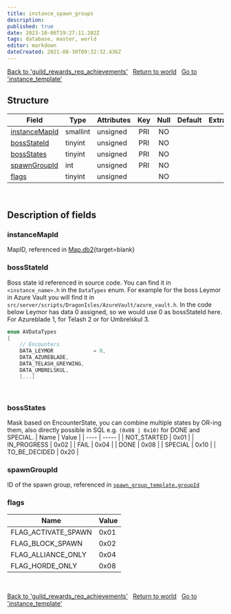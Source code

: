```yaml
---
title: instance_spawn_groups
description:
published: true
date: 2023-10-06T19:27:11.202Z
tags: database, master, world
editor: markdown
dateCreated: 2021-08-30T09:32:32.436Z
---
```


<a href="https://trinitycore.info/en/database/master/world/guild_rewards_req_achievements" class="mt-5 v-btn v-btn--depressed v-btn--flat v-btn--outlined theme--light v-size--default darkblue--text text--lighten-3"><span class="v-btn__content"><i aria-hidden="true" class="v-icon notranslate v-icon--left mdi mdi-arrow-left theme--light"></i><span>Back to 'guild_rewards_req_achievements'</span></span></a>&nbsp;&nbsp;&nbsp;<a href="https://trinitycore.info/en/database/master/world/home" class="mt-5 v-btn v-btn--depressed v-btn--flat v-btn--outlined theme--light v-size--default darkblue--text text--lighten-3"><span class="v-btn__content"><i aria-hidden="true" class="v-icon notranslate v-icon--left mdi mdi-home-outline theme--light"></i><span>Return to world</span></span></a>&nbsp;&nbsp;&nbsp;<a href="https://trinitycore.info/en/database/master/world/instance_template" class="mt-5 v-btn v-btn--depressed v-btn--flat v-btn--outlined theme--light v-size--default darkblue--text text--lighten-3"><span class="v-btn__content"><span>Go to 'instance_template'</span><i aria-hidden="true" class="v-icon notranslate v-icon--right mdi mdi-arrow-right theme--light"></i></span></a>

## Structure

| Field | Type | Attributes | Key | Null | Default | Extra | Comment |
| --- | --- | --- | :---: | :---: | --- | --- | --- |
| [instanceMapId](#instancemapid) | smallint | unsigned | PRI | NO |  |  |  |
| [bossStateId](#bossstateid) | tinyint | unsigned | PRI | NO |  |  |  |
| [bossStates](#bossstates) | tinyint | unsigned | PRI | NO |  |  |  |
| [spawnGroupId](#spawngroupid) | int | unsigned | PRI | NO |  |  |  |
| [flags](#flags) | tinyint | unsigned |  | NO |  |  |  |
&nbsp;
## Description of fields

### instanceMapId
MapID, referenced in [Map.db2](https://wago.tools/db2/map){target=blank}
&nbsp;

### bossStateId
Boss state id referenced in source code. You can find it in `<instance_name>.h` in the `DataTypes` enum. For example for the boss Leymor in Azure Vault you will find it in `src/server/scripts/DragonIsles/AzureVault/azure_vault.h`. In the code below Leymor has data 0 assigned, so we would use 0 as bossStateId here.
For Azureblade 1, for Telash 2 or for Umbrelskul 3.
```c
enum AVDataTypes
{
    // Encounters
    DATA_LEYMOR             = 0,
    DATA_AZUREBLADE,
    DATA_TELASH_GREYWING,
    DATA_UMBRELSKUL,
    [...]
```
&nbsp;

### bossStates
Mask based on EncounterState, you can combine multiple states by OR-ing them, also directly possible in SQL e.g. `(0x08 | 0x10)` for DONE and SPECIAL.
| Name | Value |
| ---- | ----- |
| NOT_STARTED | 0x01 |
| IN_PROGRESS | 0x02 |
| FAIL | 0x04 |
| DONE | 0x08 |
| SPECIAL | 0x10 |
| TO_BE_DECIDED | 0x20 |
&nbsp;

### spawnGroupId
ID of the spawn group, referenced in [`spawn_group_template.groupId`](/database/master/world/spawn_group_template#groupId)
&nbsp;

### flags
| Name | Value |
| ---- | ----- |
| FLAG_ACTIVATE_SPAWN | 0x01 |
| FLAG_BLOCK_SPAWN | 0x02 |
| FLAG_ALLIANCE_ONLY | 0x04 |
| FLAG_HORDE_ONLY | 0x08 |
&nbsp;

<a href="https://trinitycore.info/en/database/master/world/guild_rewards_req_achievements" class="mt-5 v-btn v-btn--depressed v-btn--flat v-btn--outlined theme--light v-size--default darkblue--text text--lighten-3"><span class="v-btn__content"><i aria-hidden="true" class="v-icon notranslate v-icon--left mdi mdi-arrow-left theme--light"></i><span>Back to 'guild_rewards_req_achievements'</span></span></a>&nbsp;&nbsp;&nbsp;<a href="https://trinitycore.info/en/database/master/world/home" class="mt-5 v-btn v-btn--depressed v-btn--flat v-btn--outlined theme--light v-size--default darkblue--text text--lighten-3"><span class="v-btn__content"><i aria-hidden="true" class="v-icon notranslate v-icon--left mdi mdi-home-outline theme--light"></i><span>Return to world</span></span></a>&nbsp;&nbsp;&nbsp;<a href="https://trinitycore.info/en/database/master/world/instance_template" class="mt-5 v-btn v-btn--depressed v-btn--flat v-btn--outlined theme--light v-size--default darkblue--text text--lighten-3"><span class="v-btn__content"><span>Go to 'instance_template'</span><i aria-hidden="true" class="v-icon notranslate v-icon--right mdi mdi-arrow-right theme--light"></i></span></a>
